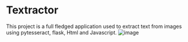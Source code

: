 # Textractor
This project is a full fledged application used to extract text from images using pytesseract, flask, Html and Javascript.
![image](https://github.com/Lalitha-Sowjanya/Textractor/assets/97443640/5420b2b7-d0f3-41d6-b6d2-9baba9a2f496)

